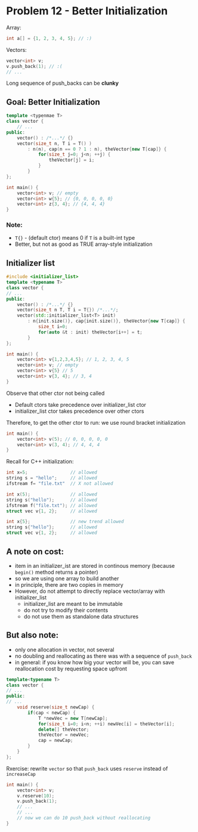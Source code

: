 # Problem 12 - Better Initialization

Array: 
``` C++
int a[] = {1, 2, 3, 4, 5}; // :) 
```

Vectors:
``` C++
vector<int> v;
v.push_back(1); // :( 
// ... 
```

Long sequence of push_backs can be __clunky__

## Goal: __Better Initialization__ 
``` C++
template <typenmae T>
class vector {
    // ... 
public: 
    vector() : /*...*/ {}
    vector(size_t n, T i = T() ) 
        : n(n), cap(n == 0 ? 1 : n), theVector{new T[cap]} {
            for(size_t j=0; j<n; ++j) {
                theVector[j] = i;
            }
        }
};

int main() {
    vector<int> v; // empty 
    vector<int> w{5}; // {0, 0, 0, 0, 0}
    vector<int> z{3, 4}; // {4, 4, 4}
}
```

### Note: 
- `T{}` - (default ctor) means 0 if `T` is a built-int type 
- Better, but not as good as TRUE array-style initialization 

## Initializer list 
``` C++ 
#include <initializer_list>
template <typename T>
class vector {
// ...
public: 
    vector() : /*...*/ {}
    vector(size_t n T, T i = T{}) /*...*/;
    vector(std::initializer_list<T> init)
        : n{init.size()}, cap{init.size()}, theVector{new T[cap]} {
            size_t i=0;
            for(auto &t : init) theVector[i++] = t;
        }
};

int main() {
    vector<int> v{1,2,3,4,5}; // 1, 2, 3, 4, 5
    vector<int> v; // empty 
    vector<int> v{5} // 5
    vector<int> v{3, 4}; // 3, 4
}
```
Observe that other ctor not being called
- Default ctors take precedence over initializer_list ctor
- initializer_list ctor takes precedence over other ctors

Therefore, to get the other ctor to run: we use round bracket initialization 
``` C++
int main() {
    vector<int> v(5); // 0, 0, 0, 0, 0
    vector<int> v(3, 4); // 4, 4, 4
}
```

Recall for C++ initialization: 
``` C++
int x=5;                // allowed 
string s = "hello";     // allowed 
ifstream f= "file.txt"  // X not allowed 

int x(5);               // allowed 
string s("hello");      // allowed
ifstream f("file.txt"); // allowed 
struct vec v{1, 2};     // allowed

int x{5};               // new trend allowed 
string s{"hello"};      // allowed
struct vec v{1, 2};     // allowed 
```

## A note on cost: 
- item in an initializer_ist are stored in continous memory (because `begin()` method returns a pointer)
- so we are using one array to build another 
- in principle, there are two copies in memory 
- However, do not attempt to directly replace vector/array with initializer_list 
    - initializer_list are meant to be immutable 
    - do not try to modify their contents
    - do not use them as standalone data structures 

## But also note: 
- only one allocation in vector, not several 
- no doubling and reallocating as there was with a sequence of `push_back` 
- in general: if you know how big your vector will be, you can save reallocation cost by requesting space upfront 

``` C++
template<typename T> 
class vector {
// ...
public:
// ...
    void reserve(size_t newCap) {
        if(cap < newCap) {
            T *newVec = new T[newCap];
            for(size_t i=0; i<n; ++i) newVec[i] = theVector[i];
            delete[] theVector;
            theVector = newVec;
            cap = newCap;
        }
    }
};
```

Rxercise: rewrite `vector` so that `push_back` uses `reserve` instead of `increaseCap` 

``` C++
int main() {
    vector<int> v;
    v.reserve(10);
    v.push_back(1); 
    // ... 
    // ...
    // now we can do 10 push_back without reallocating
}
```